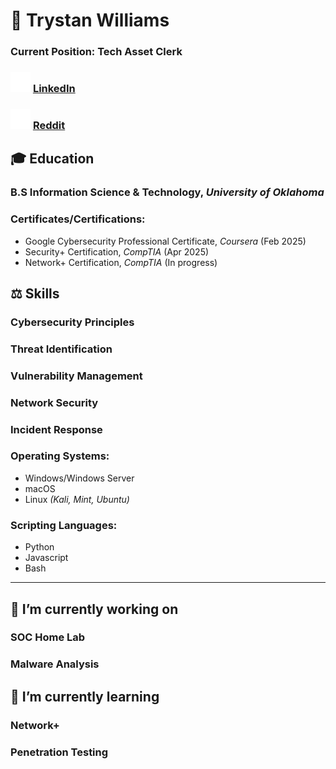 # 👤 Trystan Williams
### Current Position: Tech Asset Clerk

### ![LinkedIn Logo](https://github.com/CLorant/readme-social-icons/blob/main/small/light/linkedin.svg) [LinkedIn](https://www.linkedin.com/in/trystan-williams-914228225/)
### ![Reddit Logo](https://github.com/CLorant/readme-social-icons/blob/main/small/light/reddit.svg) [Reddit](https://www.reddit.com/user/TrystanW02/)


## 🎓 Education
### B.S Information Science & Technology, *University of Oklahoma*
### Certificates/Certifications:
- Google Cybersecurity Professional Certificate, *Coursera* (Feb 2025)
- Security+ Certification, *CompTIA* (Apr 2025)
- Network+ Certification, *CompTIA* (In progress)

## ⚖️ Skills
### Cybersecurity Principles
### Threat Identification
### Vulnerability Management
### Network Security
### Incident Response
### Operating Systems:
- Windows/Windows Server
- macOS
- Linux *(Kali, Mint, Ubuntu)*
### Scripting Languages:
- Python
- Javascript
- Bash

***

## 🔭 I’m currently working on
### SOC Home Lab
### Malware Analysis

## 🌱 I’m currently learning
### Network+
### Penetration Testing


